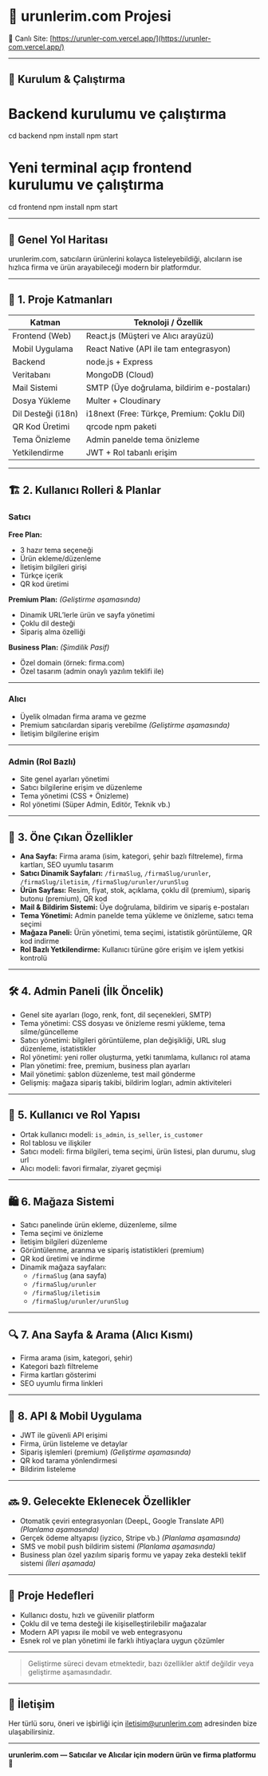 # 🛒 urunlerim.com Projesi

🔗 Canlı Site: [https://urunler-com.vercel.app/](https://urunler-com.vercel.app/)

---

## 🚀 Kurulum & Çalıştırma

# Backend kurulumu ve çalıştırma
cd backend
npm install
npm start

# Yeni terminal açıp frontend kurulumu ve çalıştırma
cd frontend
npm install
npm start

---

## 🧭 Genel Yol Haritası

urunlerim.com, satıcıların ürünlerini kolayca listeleyebildiği, alıcıların ise hızlıca firma ve ürün arayabileceği modern bir platformdur.

---

## 🧱 1. Proje Katmanları

| Katman             | Teknoloji / Özellik                        |
|--------------------|-------------------------------------------|
| Frontend (Web)     | React.js (Müşteri ve Alıcı arayüzü)       |
| Mobil Uygulama      | React Native (API ile tam entegrasyon)    |
| Backend            | node.js + Express                          |
| Veritabanı         | MongoDB (Cloud)                           |
| Mail Sistemi       | SMTP (Üye doğrulama, bildirim e-postaları)|
| Dosya Yükleme      | Multer + Cloudinary                        |
| Dil Desteği (i18n) | i18next (Free: Türkçe, Premium: Çoklu Dil)|
| QR Kod Üretimi     | qrcode npm paketi                          |
| Tema Önizleme      | Admin panelde tema önizleme                |
| Yetkilendirme      | JWT + Rol tabanlı erişim                   |

---

## 🏗️ 2. Kullanıcı Rolleri & Planlar

### Satıcı

**Free Plan:**

- 3 hazır tema seçeneği  
- Ürün ekleme/düzenleme  
- İletişim bilgileri girişi  
- Türkçe içerik  
- QR kod üretimi  

**Premium Plan:** *(Geliştirme aşamasında)*

- Dinamik URL’lerle ürün ve sayfa yönetimi  
- Çoklu dil desteği  
- Sipariş alma özelliği  

**Business Plan:** *(Şimdilik Pasif)*

- Özel domain (örnek: firma.com)  
- Özel tasarım (admin onaylı yazılım teklifi ile)  

---

### Alıcı

- Üyelik olmadan firma arama ve gezme  
- Premium satıcılardan sipariş verebilme *(Geliştirme aşamasında)*  
- İletişim bilgilerine erişim  

---

### Admin (Rol Bazlı)

- Site genel ayarları yönetimi  
- Satıcı bilgilerine erişim ve düzenleme  
- Tema yönetimi (CSS + Önizleme)  
- Rol yönetimi (Süper Admin, Editör, Teknik vb.)  

---

## 🧭 3. Öne Çıkan Özellikler

- **Ana Sayfa:** Firma arama (isim, kategori, şehir bazlı filtreleme), firma kartları, SEO uyumlu tasarım  
- **Satıcı Dinamik Sayfaları:** `/firmaSlug`, `/firmaSlug/urunler`, `/firmaSlug/iletisim`, `/firmaSlug/urunler/urunSlug`  
- **Ürün Sayfası:** Resim, fiyat, stok, açıklama, çoklu dil (premium), sipariş butonu (premium), QR kod  
- **Mail & Bildirim Sistemi:** Üye doğrulama, bildirim ve sipariş e-postaları  
- **Tema Yönetimi:** Admin panelde tema yükleme ve önizleme, satıcı tema seçimi  
- **Mağaza Paneli:** Ürün yönetimi, tema seçimi, istatistik görüntüleme, QR kod indirme  
- **Rol Bazlı Yetkilendirme:** Kullanıcı türüne göre erişim ve işlem yetkisi kontrolü  

---

## 🛠️ 4. Admin Paneli (İlk Öncelik)

- Genel site ayarları (logo, renk, font, dil seçenekleri, SMTP)  
- Tema yönetimi: CSS dosyası ve önizleme resmi yükleme, tema silme/güncelleme  
- Satıcı yönetimi: bilgileri görüntüleme, plan değişikliği, URL slug düzenleme, istatistikler  
- Rol yönetimi: yeni roller oluşturma, yetki tanımlama, kullanıcı rol atama  
- Plan yönetimi: free, premium, business plan ayarları  
- Mail yönetimi: şablon düzenleme, test mail gönderme  
- Gelişmiş: mağaza sipariş takibi, bildirim logları, admin aktiviteleri  

---

## 👥 5. Kullanıcı ve Rol Yapısı

- Ortak kullanıcı modeli: `is_admin`, `is_seller`, `is_customer`  
- Rol tablosu ve ilişkiler  
- Satıcı modeli: firma bilgileri, tema seçimi, ürün listesi, plan durumu, slug url  
- Alıcı modeli: favori firmalar, ziyaret geçmişi  

---

## 🛍️ 6. Mağaza Sistemi

- Satıcı panelinde ürün ekleme, düzenleme, silme  
- Tema seçimi ve önizleme  
- İletişim bilgileri düzenleme  
- Görüntülenme, aranma ve sipariş istatistikleri (premium)  
- QR kod üretimi ve indirme  
- Dinamik mağaza sayfaları:  
  - `/firmaSlug` (ana sayfa)  
  - `/firmaSlug/urunler`  
  - `/firmaSlug/iletisim`  
  - `/firmaSlug/urunler/urunSlug`  

---

## 🔍 7. Ana Sayfa & Arama (Alıcı Kısmı)

- Firma arama (isim, kategori, şehir)  
- Kategori bazlı filtreleme  
- Firma kartları gösterimi  
- SEO uyumlu firma linkleri  

---

## 📱 8. API & Mobil Uygulama

- JWT ile güvenli API erişimi  
- Firma, ürün listeleme ve detaylar  
- Sipariş işlemleri (premium) *(Geliştirme aşamasında)*  
- QR kod tarama yönlendirmesi  
- Bildirim listeleme  

---

## 🔜 9. Gelecekte Eklenecek Özellikler

- Otomatik çeviri entegrasyonları (DeepL, Google Translate API) *(Planlama aşamasında)*  
- Gerçek ödeme altyapısı (iyzico, Stripe vb.) *(Planlama aşamasında)*  
- SMS ve mobil push bildirim sistemi *(Planlama aşamasında)*  
- Business plan özel yazılım sipariş formu ve yapay zeka destekli teklif sistemi *(İleri aşamada)*  

---

## 🎯 Proje Hedefleri

- Kullanıcı dostu, hızlı ve güvenilir platform  
- Çoklu dil ve tema desteği ile kişiselleştirilebilir mağazalar  
- Modern API yapısı ile mobil ve web entegrasyonu  
- Esnek rol ve plan yönetimi ile farklı ihtiyaçlara uygun çözümler  

---

> Geliştirme süreci devam etmektedir, bazı özellikler aktif değildir veya geliştirme aşamasındadır.

---

## 📢 İletişim

Her türlü soru, öneri ve işbirliği için [iletisim@urunlerim.com](mailto:iletisim@urunlerim.com) adresinden bize ulaşabilirsiniz.

---

**urunlerim.com — Satıcılar ve Alıcılar için modern ürün ve firma platformu 🚀**

